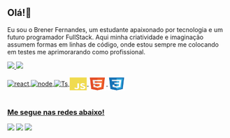 ## Olá!👋

Eu sou o Brener Fernandes, um estudante apaixonado por tecnologia e um futuro programador FullStack. Aqui minha criatividade e imaginação assumem formas em linhas de código, onde estou sempre me colocando em testes me aprimorarando como profissional. 

 <div>
   <a href="https://github.com/brenerlima">
   <img height="180em" src="https://github-readme-stats.vercel.app/api?username=brenerlima&show_icons=true&theme=highcontrast&include_all_commits=true&count_private=true"/>
   <img height="180em" src="https://github-readme-stats.vercel.app/api/top-langs/?username=brenerlima&layout=compact&langs_count=6&theme=highcontrast"/>
</div>
    
<div style="display: inline_block"><br>
  
  <img align="center" alt="react" height="30" width="40"   src="https://cdn.jsdelivr.net/gh/devicons/devicon/icons/react/react-original.svg" />        
  <img align="center" alt="node" height="30" width="40"  src="https://cdn.jsdelivr.net/gh/devicons/devicon/icons/nodejs/nodejs-original.svg" />
  <img align="center" alt="Ts" height="30" width="40" src="https://cdn.jsdelivr.net/gh/devicons/devicon/icons/typescript/typescript-original.svg" />
  <img align="center" alt="Js" height="30" width="40" src="https://raw.githubusercontent.com/devicons/devicon/master/icons/javascript/javascript-plain.svg">
  <img align="center" alt="HTML" height="30" width="40" src="https://raw.githubusercontent.com/devicons/devicon/master/icons/html5/html5-original.svg">
  <img align="center" alt="CSS" height="30" width="40" src="https://raw.githubusercontent.com/devicons/devicon/master/icons/css3/css3-original.svg">
  
          
</div>
 
<br>
 
### Me segue nas redes abaixo!
 
<div> 
  <a href="https://instagram.com/bre_lima.f" target="_blank"><img src="https://img.shields.io/badge/-Instagram-%23E4405F?style=for-the-badge&logo=instagram&logoColor=white" target="_blank"></a>
  <a href = "mailto:brenerfernandes3773@gmail.com"><img src="https://img.shields.io/badge/-Gmail-%23333?style=for-the-badge&logo=gmail&logoColor=white" target="_blank"></a>
  <a href="https://www.linkedin.com/in/brener-fernandes" target="_blank"><img src="https://img.shields.io/badge/-LinkedIn-%230077B5?style=for-the-badge&logo=linkedin&logoColor=white" target="_blank"></a>
</div>
